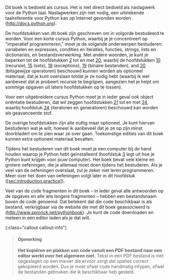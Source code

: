 Dit boek is bedoeld als cursus. Het is niet direct bedoeld als
naslagwerk voor de Python taal. Naslagwerken zijn niet nodig, een
uitstekende taalreferentie voor Python kan op Internet gevonden worden
(<http://docs.python.org>).

De hoofdstukken van dit boek zijn geschreven om in volgorde bestudeerd
te worden. Voor een korte cursus Python, waarbij je je concentreert op
"imperatief programmeren," moet je de volgende onderwerpen bestuderen:
variabelen en expressies, condities en iteraties, functies, strings,
lists en dictionaries, en bestandsverwerking. Met andere woorden, je
kunt je beperken tot de hoofdstukken
<a href="#ch:introduction" data-reference-type="ref" data-reference="ch:introduction">2</a>
tot en met
<a href="#ch:bitwiseoperators" data-reference-type="ref" data-reference="ch:bitwiseoperators">20</a>,
waarbij de hoofdstukken
<a href="#ch:recursion" data-reference-type="ref" data-reference="ch:recursion">10</a>
(recursie),
<a href="#ch:sets" data-reference-type="ref" data-reference="ch:sets">15</a>
(sets),
<a href="#ch:exceptions" data-reference-type="ref" data-reference="ch:exceptions">18</a>
(exceptions),
<a href="#ch:binaryfiles" data-reference-type="ref" data-reference="ch:binaryfiles">19</a>
(binaire bestanden), and
<a href="#ch:bitwiseoperators" data-reference-type="ref" data-reference="ch:bitwiseoperators">20</a>
(bitsgewijze operatoren) beschouwd kunnen worden als optioneel
materiaal, dat je kunt overslaan totdat je ze nodig hebt (waarbij ik wel
aanbeveel dat je probeert recursie te begrijpen, aangezien het je helpt
om sommige opgaven uit latere hoofdstukken op te lossen).

Voor een uitgebreidere cursus Python moet je in ieder geval ook object
oriëntatie bestuderen, dat wil zeggen hoofdstukken
<a href="#ch:objectorientation" data-reference-type="ref" data-reference="ch:objectorientation">21</a>
tot en met
<a href="#ch:iteratorsandgenerators" data-reference-type="ref" data-reference="ch:iteratorsandgenerators">24</a>,
waarbij hoofdstuk
<a href="#ch:iteratorsandgenerators" data-reference-type="ref" data-reference="ch:iteratorsandgenerators">24</a>
(iteratoren en generatoren) beschouwd kan worden als geavanceerde stof.

De overige hoofdstukken zijn alle nuttig maar optioneel. Je kunt hiervan
bestuderen wat je wilt, hoewel ik aanbeveel dat je ze op zijn minst
doorbladert om te zien waar ze over gaan. Toekomstige edities van dit
boek kunnen extra optioneel materiaal bevatten.

Tijdens het bestuderen van dit boek moet je een computer bij de hand
houden waarop je Python hebt geïnstalleerd (hoofdstuk
<a href="#ch:usingpython" data-reference-type="ref" data-reference="ch:usingpython">3</a>
legt uit hoe je Python kunt krijgen voor jouw computer). Het boek bevat
vele kleine en grotere oefeningen, die je allemaal moet doen tijdens het
bestuderen. Als je veel van de oefeningen overslaat, zul je zeker niet
leren programmeren. Meer over het doen van oefeningen volgt later in dit
hoofdstuk
(<a href="#sec:introduction.practice" data-reference-type="ref" data-reference="sec:introduction.practice">[sec:introduction.practice]</a>).

Veel van de code fragmenten in dit boek – in ieder geval alle antwoorden
op de opgaves en alle iets langere fragmenten – hebben een bestandsnaam
boven de code genoemd. Dat betekent dat die code beschikbaar is als
bestand, verkrijgbaar via de website die met dit boek geassocieerd is
(<http://www.spronck.net/pythonbook>). Je kunt de code downloaden en
meteen in een editor laden als je dat wilt.

{:class="callout callout-info"}
> #### Opmerking
> **Het kopiëren en plakken van code vanuit een PDF bestand naar een editor werkt over het algemeen niet.** Tekst in een PDF bestand is niet opgeslagen op een manier die ervoor zorgt dat spaties correct gekopieerd worden. Dus je moet ofwel code handmatig intypen, ofwel de bestanden gebruiken die ik beschikbaar heb gesteld.
